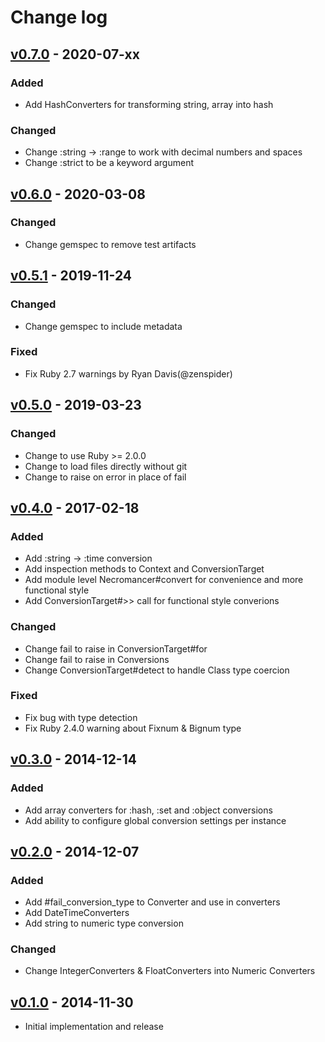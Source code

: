 # Change log

## [v0.7.0] - 2020-07-xx

### Added
* Add HashConverters for transforming string, array into hash

### Changed
* Change :string -> :range to work with decimal numbers and spaces
* Change :strict to be a keyword argument

## [v0.6.0] - 2020-03-08

### Changed
* Change gemspec to remove test artifacts

## [v0.5.1] - 2019-11-24

### Changed
* Change gemspec to include metadata

### Fixed
* Fix Ruby 2.7 warnings by Ryan Davis(@zenspider)

## [v0.5.0] - 2019-03-23

### Changed
* Change to use Ruby >= 2.0.0
* Change to load files directly without git
* Change to raise on error in place of fail

## [v0.4.0] - 2017-02-18

### Added
* Add :string -> :time conversion
* Add inspection methods to Context and ConversionTarget
* Add module level Necromancer#convert for convenience and more functional style
* Add ConversionTarget#>> call for functional style converions

### Changed
* Change fail to raise in ConversionTarget#for
* Change fail to raise in Conversions
* Change ConversionTarget#detect to handle Class type coercion

### Fixed
* Fix bug with type detection
* Fix Ruby 2.4.0 warning about Fixnum & Bignum type

## [v0.3.0] - 2014-12-14

### Added
* Add array converters for :hash, :set and :object conversions
* Add ability to configure global conversion settings per instance

## [v0.2.0] - 2014-12-07

### Added
* Add #fail_conversion_type to Converter and use in converters
* Add DateTimeConverters
* Add string to numeric type conversion

### Changed
* Change IntegerConverters & FloatConverters into Numeric Converters

## [v0.1.0] - 2014-11-30

* Initial implementation and release

[v0.7.0]: https://github.com/piotrmurach/necromancer/compare/v0.6.0...v0.7.0
[v0.6.0]: https://github.com/piotrmurach/necromancer/compare/v0.5.1...v0.6.0
[v0.5.1]: https://github.com/piotrmurach/necromancer/compare/v0.5.0...v0.5.1
[v0.5.0]: https://github.com/piotrmurach/necromancer/compare/v0.4.0...v0.5.0
[v0.4.0]: https://github.com/piotrmurach/necromancer/compare/v0.3.0...v0.4.0
[v0.3.0]: https://github.com/piotrmurach/necromancer/compare/v0.2.0...v0.3.0
[v0.2.0]: https://github.com/piotrmurach/necromancer/compare/v0.1.0...v0.2.0
[v0.1.0]: https://github.com/piotrmurach/necromancer/compare/v0.1.0
